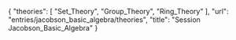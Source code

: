 {
    "theories": [
        "Set_Theory",
        "Group_Theory",
        "Ring_Theory"
    ],
    "url": "entries/jacobson_basic_algebra/theories",
    "title": "Session Jacobson_Basic_Algebra"
}